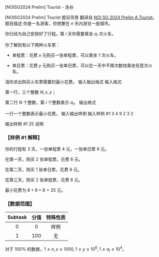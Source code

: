 



[NOISG2024 Prelim] Tourist - 洛谷














[NOISG2024 Prelim] Tourist
题目背景
翻译自 [NOI SG 2024 Prelim A.Tourist](https://github.com/noisg/noi-2024-prelim)。
题目描述
你是一名游客，你想要在 $n$ 天内游览一座城市。

你已经为自己安排好了行程。第 $i$ 天你需要乘坐 $a_i$ 次火车。

你了解到有以下两种火车票：

- 单程票：花费 $x$ 元购买一张单程票，可以乘坐 $1$ 次火车。

- 单日票：花费 $y$ 元购买一张单日票，可以在一天中不限次数地乘坐任意次火车。

请你求出购买火车票需要的最小花费。
输入输出格式
输入格式

第一行，三个整数 $N,x,y$；

第二行 $N$ 个整数，第 $i$ 个整数表示 $a_i$。
输出格式

一行一个整数表示最小花费。
输入输出样例
输入样例 #1
3 4 9
2 3 2

输出样例 #1
25
说明
### 【样例 #1 解释】

你的行程有 $3$ 天，一张单程票 $4$ 元，一张单日票 $9$ 元。

在第一天，购买 $2$ 张单程票，花费 $8$ 元。

在第二天，购买 $1$ 张单日票，花费 $9$ 元。

在第三天，购买 $2$ 张单程票，花费 $8$ 元。

最小花费为 $8+9+8=25$ 元。

### 【数据范围】

|$\text{Subtask}$|分值|特殊性质|
|:-:|:-:|:-:|
|$0$|$0$|样例|
|$1$|$100$|无|

对于 $100\%$ 的数据，$1 \le n,x \le 1000,1 \le y \le 10^6,1 \le a_i \le 10^4$。






